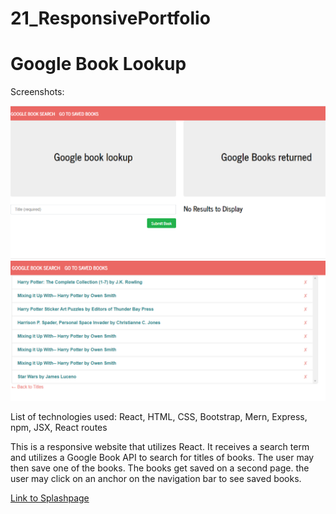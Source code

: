 # 21_ResponsivePortfolio

# Google Book Lookup

Screenshots:

![Screenshot of splash page](https://github.com/MarioThompson0010/21_GoogleBooksSearch/blob/master/assets/splashscreen.PNG)
![Screenshot of saved stuff](https://github.com/MarioThompson0010/21_GoogleBooksSearch/blob/master/assets/savedStuff.PNG)

List of technologies used: React, HTML, CSS, Bootstrap, Mern, Express, npm, JSX, React routes

This is a responsive website that utilizes React.  It receives a search term and utilizes a Google Book API to search for titles of books. The user may then save one of the books.  The books get saved on a second page.  the user may click on an anchor on the navigation bar to see saved books.

[Link to Splashpage](https://googlebooksearch21.herokuapp.com/)



